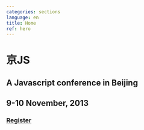 ```yaml
---
categories: sections
language: en
title: Home
ref: hero
---
```


# 京JS

## A Javascript conference in Beijing
## 9-10 November, 2013

### [Register](#/register)